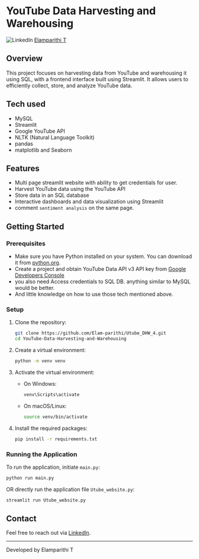 
# YouTube Data Harvesting and Warehousing

![LinkedIn](https://img.shields.io/badge/-LinkedIn-blue?logo=linkedin&style=social) [Elamparithi T](https://www.linkedin.com/in/elamparithi-t/)

## Overview

This project focuses on harvesting data from YouTube and warehousing it using SQL, with a frontend interface built using Streamlit. It allows users to efficiently collect, store, and analyze YouTube data.

## Tech used
- MySQL 
- Streamlit
- Google YouTube API
- NLTK (Natural Language Toolkit)
- pandas
- matplotlib and Seaborn 


## Features

- Multi page streamlit website with ability to get credentials for user.
- Harvest YouTube data using the YouTube API
- Store data in an SQL database
- Interactive dashboards and data visualization using Streamlit
- comment `sentiment analysis` on the same page. 

## Getting Started

### Prerequisites

- Make sure you have Python installed on your system. You can download it from [python.org](https://www.python.org/).
- Create a project and obtain YouTube Data API v3 API key from [Google Developers Console](https://console.developers.google.com/)
- you also need Access credentials to SQL DB. anything similar to MySQL would be better.
- And little knowledge on how to use those tech mentioned above.


### Setup

1. Clone the repository:

    ```bash
    git clone https://github.com/Elam-parithi/Utube_DHW_4.git
    cd YouTube-Data-Harvesting-and-Warehousing
    ```

2. Create a virtual environment:

    ```bash
    python -m venv venv
    ```

3. Activate the virtual environment:

    - On Windows:

        ```bash
        venv\Scripts\activate
        ```

    - On macOS/Linux:

        ```bash
        source venv/bin/activate
        ```

4. Install the required packages:

    ```bash
    pip install -r requirements.txt
    ```

### Running the Application

To run the application, initiate `main.py`:

   ```bash
   python run main.py
   ```

OR directly run the application file `Utube_website.py`:

   ```bash
   streamlit run Utube_website.py
   ```


## Contact

Feel free to reach out via [LinkedIn](https://www.linkedin.com/in/elamparithi-t/).

---
Developed by Elamparithi T
